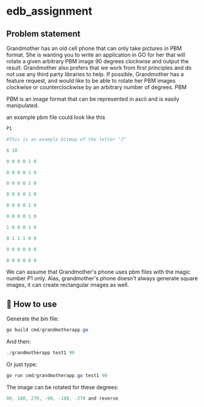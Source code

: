 # edb_assignment

## Problem statement

Grandmother has an old cell phone that can only take pictures in PBM format. She is wanting you to write an application in GO for her that will rotate a given arbitrary PBM image 90 degrees clockwise and output the result. Grandmother also prefers that we work from first principles and do not use any third party libraries to help. If possible, Grandmother has a feature request, and would like to be able to rotate her PBM images clockwise or counterclockwise by an arbitrary number of degrees.
PBM

PBM is an image format that can be represented in ascii and is easily manipulated.

an example pbm file could look like this

```powershell
P1

#This is an example bitmap of the letter "J"

6 10

0 0 0 0 1 0

0 0 0 0 1 0

0 0 0 0 1 0

0 0 0 0 1 0

0 0 0 0 1 0

0 0 0 0 1 0

1 0 0 0 1 0

0 1 1 1 0 0

0 0 0 0 0 0

0 0 0 0 0 0
```
 

We can assume that Grandmother's phone uses pbm files with the magic number P1 only. Alas, grandmother's phone doesn't always generate square images, it can create rectangular images as well.

## 🧰 How to use
Generate the bin file:
```powershell
go build cmd/grandmotherapp.go
```
And then:
```powershell
./grandmotherapp test1 90
```
Or just type:
```powershell
go run cmd/grandmotherapp.go test1 90
```
The image can be rotated for these degrees:
```powershell
90, 180, 270, -90, -180, -270 and reverse
```
